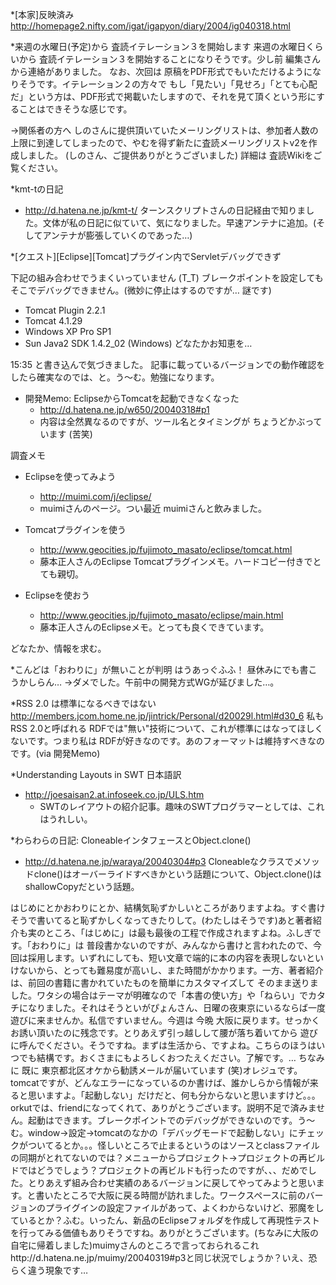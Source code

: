 *[本家]反映済み
http://homepage2.nifty.com/igat/igapyon/diary/2004/ig040318.html

*来週の水曜日(予定)から 査読イテレーション３を開始します
来週の水曜日くらいから 査読イテレーション３を開始することになりそうです。少し前 編集さんから連絡がありました。
なお、次回は 原稿をPDF形式でもいただけるようになりそうです。イテレーション２の方々で もし「見たい」「見せろ」「とても心配だ」という方は、PDF形式で掲載いたしますので、それを見て頂くという形にすることはできそうな感じです。

→関係者の方へ
しのさんに提供頂いていたメーリングリストは、参加者人数の上限に到達してしまったので、やむを得ず新たに査読メーリングリストv2を作成しました。 (しのさん、ご提供ありがとうございました) 詳細は 査読Wikiをご覧ください。

*kmt-tの日記
* http://d.hatena.ne.jp/kmt-t/
ターンスクリプトさんの日記経由で知りました。文体が私の日記に似ていて、気になりました。早速アンテナに追加。(そしてアンテナが膨張していくのであった…)

*[クエスト][Eclipse][Tomcat]プラグイン内でServletデバッグできず

下記の組み合わせでうまくいっていません (T_T) ブレークポイントを設定しても そこでデバッグできません。(微妙に停止はするのですが… 謎です)
* Tomcat Plugin 2.2.1
* Tomcat 4.1.29
* Windows XP Pro SP1
* Sun Java2 SDK 1.4.2_02 (Windows)
どなたかお知恵を…

15:35 と書き込んで気づきました。
記事に載っているバージョンでの動作確認をしたら確実なのでは、と。う～む。勉強になります。

* 開発Memo: EclipseからTomcatを起動できなくなった
  * http://d.hatena.ne.jp/w650/20040318#p1
  * 内容は全然異なるのですが、ツール名とタイミングが ちょうどかぶっています (苦笑)

調査メモ
* Eclipseを使ってみよう
  * http://muimi.com/j/eclipse/
  * muimiさんのページ。つい最近 muimiさんと飲みました。

* Tomcatプラグインを使う
  * http://www.geocities.jp/fujimoto_masato/eclipse/tomcat.html
  * 藤本正人さんのEclipse Tomcatプラグインメモ。ハードコピー付きでとても親切。

* Eclipseを使おう
  * http://www.geocities.jp/fujimoto_masato/eclipse/main.html
  * 藤本正人さんのEclipseメモ。とっても良くできています。

どなたか、情報を求む。

*こんどは「おわりに」が無いことが判明
はうあっぐふふ！ 昼休みにでも書こうかしらん…
→ダメでした。午前中の開発方式WGが延びました…。

*RSS 2.0 は標準になるべきではない
http://members.jcom.home.ne.jp/jintrick/Personal/d20029l.html#d30_6
私も RSS 2.0と呼ばれる RDFでは"無い"技術について、これが標準にはなってほしくないです。つまり私は RDFが好きなのです。あのフォーマットは維持すべきなのです。(via 開発Memo)

*Understanding Layouts in SWT 日本語訳
* http://joesaisan2.at.infoseek.co.jp/ULS.htm
  * SWTのレイアウトの紹介記事。趣味のSWTプログラマーとしては、これはうれしい。

*わらわらの日記: CloneableインタフェースとObject.clone()
* http://d.hatena.ne.jp/waraya/20040304#p3
Cloneableなクラスでメソッドclone()はオーバーライドすべきかという話題について、Object.clone()はshallowCopyだという話題。

はじめにとかおわりにとか、結構気恥ずかしいところがありますよね。すぐ書けそうで書いてると恥ずかしくなってきたりして。(わたしはそうです)あと著者紹介も実のところ、「はじめに」は最も最後の工程で作成されますよね。ふしぎです。「おわりに」は 普段書かないのですが、みんなから書けと言われたので、今回は採用します。いずれにしても、短い文章で端的に本の内容を表現しないといけないから、とっても難易度が高いし、また時間がかかります。一方、著者紹介は、前回の書籍に書かれていたものを簡単にカスタマイズして そのまま送りました。ワタシの場合はテーマが明確なので「本書の使い方」や「ねらい」でカタチになりました。それはそうといがぴょんさん、日曜の夜東京にいるならば一度遊びに来ませんか。私信ですいません。今週は 今晩 大阪に戻ります。せっかくお誘い頂いたのに残念です。とりあえず引っ越しして腰が落ち着いてから 遊びに呼んでください。そうですね。まずは生活から、ですよね。こちらのほうはいつでも結構です。おくさまにもよろしくおつたえください。了解です。… ちなみに 既に 東京都北区オケから勧誘メールが届いています (笑)オレジュです。tomcatですが、どんなエラーになっているのか書けば、誰かしらから情報が来ると思いますよ。「起動しない」だけだと、何も分からないと思いますけど。。。　orkutでは、friendになってくれて、ありがとうございます。説明不足で済みません。起動はできます。ブレークポイントでのデバッグができないのです。う～む。window→設定→tomcatのなかの「デバッグモードで起動しない」にチェックがついてるとか。。。怪しいところで止まるというのはソースとclassファイルの同期がとれてないのでは？メニューからプロジェクト->プロジェクトの再ビルドではどうでしょう？プロジェクトの再ビルドも行ったのですが、、、だめでした。とりあえず組み合わせ実績のあるバージョンに戻してやってみようと思います。と書いたところで大阪に戻る時間が訪れました。ワークスペースに前のバージョンのプライグインの設定ファイルがあって、よくわからないけど、邪魔をしているとか？ふむ。いったん、新品のEclipseフォルダを作成して再現性テストを行ってみる価値もありそうですね。ありがとうございます。(ちなみに大阪の自宅に帰着しました)muimyさんのところで言っておられるこれhttp://d.hatena.ne.jp/muimy/20040319#p3と同じ状況でしょうか？いえ、恐らく違う現象です…
